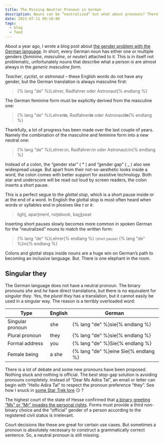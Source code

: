 ```yaml
---
title: The Missing Neutral Pronoun in German
description: Nouns can be “neutralized” but what about pronouns? There is a non-binary one missing in German.
date: 2021-07-11 09:10:00
tags:
  - blog
  - feed
---
```


About a year ago, I wrote a blog post about [the gender problem with the German language](../german-language-and-gender). In short, every German noun has either one or multiple genders (_feminine_, _masculine_, or _neuter_) attached to it. This is in itself not problematic, unfortunately nouns that describe what a person _is_ are almost always in the _generic masculine form_.

_Teacher_, _cyclist_, or _astronaut_ – these English words do not have any gender, but the German translation is always masculine first:

> {% lang "de" %}Lehrer, Radfahrer oder Astronaut{% endlang %}

The German feminine form must be explicitly derived from the masculine one:

> {% lang "de" %}Lehrer**in**, Radfahrer**in** oder Astronaut**in**{% endlang %}

Thankfully, a lot of progress has been made over the last couple of years. Namely the combination of the masculine and feminine form into a new neutral one:

> {% lang "de" %}Lehrer<strong>:</strong>in, Radfahrer<strong>:</strong>in oder Astronaut<strong>:</strong>in{% endlang %}

Instead of a colon, the “gender star” ( * ) and “gender gap” ( _ ) also see widespread usage. But apart from their not-so-aesthetic looks inside a word, the colon comes with better support for assistive technology. Both star and underscore will be read out loud by screen readers, the colon inserts a short pause.

This is a perfect segue to the _glottal stop_, which is a short pause inside or at the end of a word. In English the glottal stop is most often heard when words or syllables end in plosives like _t_ or _k_:

> ligh<u>t</u>, apar<u>t</u>ment, no<u>t</u>ebook, ba<u>ck</u>seat

Inserting short pauses slowly becomes more common in spoken German for the “neutralized” nouns to match the written form:

> {% lang "de" %}Lehrer{% endlang %} <small>(short pause)</small> {% lang "de" %}in{% endlang %}

Colons and glottal stops inside nouns are a huge win on German’s path to becoming an inclusive language. But. There is one elephant in the room.

## Singular they

The German language does not have a neutral pronoun. The binary pronouns _she_ and _he_ have direct translations, but there is no equivalent for _singular they_. Yes, the _plural they_ has a translation, but it cannot easily be used in a singular way. The reason is a terribly overloaded word:

| Type             | English | German                               |
|------------------|---------|--------------------------------------|
| Singular pronoun | she     | {% lang "de" %}sie{% endlang %}      |
| Plural pronoun   | they    | {% lang "de" %}sie{% endlang %}      |
| Formal address   | you     | {% lang "de" %}Sie{% endlang %}      |
| Female being     | a she   | {% lang "de" %}eine Sie{% endlang %} |

There is a lot of debate and some new pronouns have been proposed. Nothing stuck and nothing is official. The best stop-gap solution is avoiding pronouns completely. Instead of “Dear Ms Adira Tal”, an email or letter can begin with “Hello Adira Tal” to respect the pronoun preference “they”. See how I snuck in [some Star Trek lore](https://memory-alpha.fandom.com/wiki/Adira_Tal) 😏 ?

The highest court of the state of Hesse confirmed that [a binary greeting “Ms” or “Mr” invades the personal rights](https://ordentliche-gerichtsbarkeit.hessen.de/pressemitteilungen/obligatorische-angabe-von-%E2%80%9Eherr%E2%80%9C-oder-%E2%80%9Efrau%E2%80%9C-verletzt-person-mit-nicht-bin%C3%A4rer). Forms must provide a third non-binary choice and the “official” gender of a person according to the registered civil status is irrelevant.

Court decisions like these are great for certain use cases. But sometimes a pronoun is absolutely necessary to construct a grammatically correct sentence. So, a neutral pronoun is still missing.
